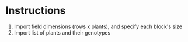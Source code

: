 
# Instructions

1. Import field dimensions (rows x plants), and specify each block's size
2. Import list of plants and their genotypes
